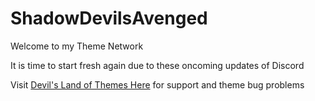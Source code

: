 # ShadowDevilsAvenged
Welcome to my Theme Network

It is time to start fresh again due to these oncoming updates of Discord


Visit [Devil's Land of Themes Here](https://discord.gg/VsWy8Ca) for support and theme bug problems
